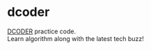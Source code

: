 # dcoder

[DCODER](http://dcoder.tech/ "DCODER") practice code.  
Learn algorithm along with the latest tech buzz!

